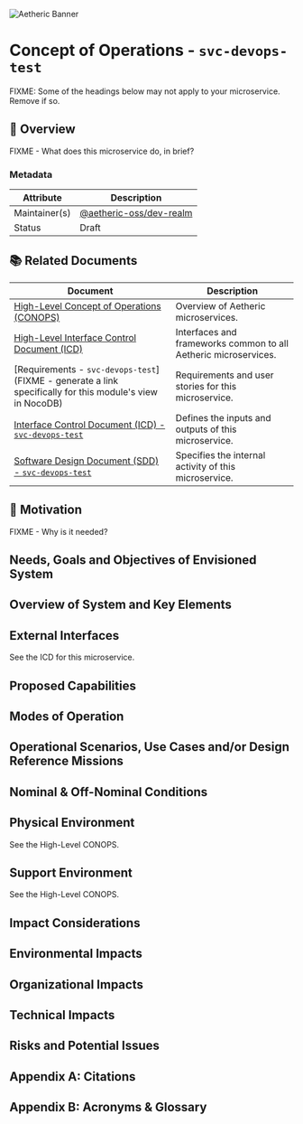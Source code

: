 ![Aetheric Banner](https://github.com/aetheric-oss/.github/raw/main/assets/doc-banner.png)

# Concept of Operations - `svc-devops-test`

FIXME: Some of the headings below may not apply to your microservice. Remove if so.

## :telescope: Overview

FIXME - What does this microservice do, in brief?

### Metadata

| Attribute     | Description                                                                    |
| ------------- |--------------------------------------------------------------------------------|
| Maintainer(s) | [@aetheric-oss/dev-realm](https://github.com/orgs/aetheric-oss/teams/dev-realm)|
| Status        | Draft                                                                          |

## :books: Related Documents

Document | Description
--- | ---
[High-Level Concept of Operations (CONOPS)](https://github.com/aetheric-oss/se-services/blob/develop/docs/conops.md) | Overview of Aetheric microservices.
[High-Level Interface Control Document (ICD)](https://github.com/aetheric-oss/se-services/blob/develop/docs/icd.md)  | Interfaces and frameworks common to all Aetheric microservices.
[Requirements - `svc-devops-test`](FIXME - generate a link specifically for this module's view in NocoDB) | Requirements and user stories for this microservice.
[Interface Control Document (ICD) - `svc-devops-test`](./icd.md) | Defines the inputs and outputs of this microservice.
[Software Design Document (SDD) - `svc-devops-test`](./sdd.md) | Specifies the internal activity of this microservice.

## :raised_hands: Motivation

FIXME - Why is it needed?

## Needs, Goals and Objectives of Envisioned System

## Overview of System and Key Elements

## External Interfaces
See the ICD for this microservice.

## Proposed Capabilities

## Modes of Operation

## Operational Scenarios, Use Cases and/or Design Reference Missions

## Nominal & Off-Nominal Conditions

## Physical Environment

See the High-Level CONOPS.

## Support Environment

See the High-Level CONOPS.

## Impact Considerations

## Environmental Impacts

## Organizational Impacts

## Technical Impacts

## Risks and Potential Issues

## Appendix A: Citations

## Appendix B: Acronyms & Glossary
